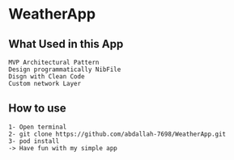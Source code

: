 # WeatherApp

## What Used in this App
    MVP Architectural Pattern
    Design programmatically NibFile 
    Disgn with Clean Code
    Custom network Layer
    
## How to use
    1- Open terminal 
    2- git clone https://github.com/abdallah-7698/WeatherApp.git
    3- pod install
    -> Have fun with my simple app
